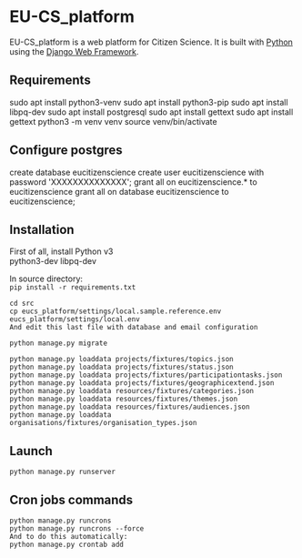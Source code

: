 
# EU-CS_platform

EU-CS_platform is a web platform for Citizen Science. It is built with [Python][0] using the [Django Web Framework][1].

## Requirements

sudo apt install python3-venv
sudo apt install python3-pip
sudo apt install libpq-dev
sudo apt install postgresql
sudo apt install gettext
sudo apt install gettext
python3 -m venv venv
source venv/bin/activate

## Configure postgres

create database eucitizenscience
create user eucitizenscience with password 'XXXXXXXXXXXXXX';
grant all on eucitizenscience.* to eucitizenscience
grant all on  database eucitizenscience to eucitizenscience;

## Installation

First of all, install Python v3 <br/>
python3-dev
libpq-dev

In source directory: <br/>
    ```
    pip install -r requirements.txt
    ```

```
cd src
cp eucs_platform/settings/local.sample.reference.env eucs_platform/settings/local.env
And edit this last file with database and email configuration
```

```
python manage.py migrate
```

```
python manage.py loaddata projects/fixtures/topics.json
python manage.py loaddata projects/fixtures/status.json
python manage.py loaddata projects/fixtures/participationtasks.json
python manage.py loaddata projects/fixtures/geographicextend.json
python manage.py loaddata resources/fixtures/categories.json
python manage.py loaddata resources/fixtures/themes.json
python manage.py loaddata resources/fixtures/audiences.json
python manage.py loaddata organisations/fixtures/organisation_types.json
```

## Launch

```
python manage.py runserver
```

## Cron jobs commands

```
python manage.py runcrons
python manage.py runcrons --force
And to do this automatically:
python manage.py crontab add
```

[0]: https://www.python.org/
[1]: https://www.djangoproject.com/
